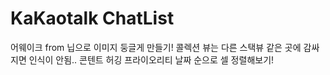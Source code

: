 # KaKaotalk ChatList

어웨이크 from 닙으로 이미지 둥글게 만들기!
콜렉션 뷰는 다른 스택뷰 같은 곳에 감싸지면 인식이 안됨..
콘텐트 허깅 프라이오리티
날짜 순으로 셀 정렬해보기!

